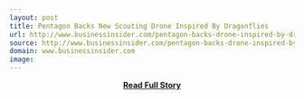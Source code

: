 ```yaml
---
layout: post
title: Pentagon Backs New Scouting Drone Inspired By Dragonflies
url: http://www.businessinsider.com/pentagon-backs-drone-inspired-by-dragonflies-2014-4
source: http://www.businessinsider.com/pentagon-backs-drone-inspired-by-dragonflies-2014-4
domain: www.businessinsider.com
image: 
---
```


<p></p>
<center><p><a href="http://www.businessinsider.com/pentagon-backs-drone-inspired-by-dragonflies-2014-4" style='padding:25px; font-sze:18px; font-weight: bold;'>Read Full Story</a></p></center>
